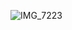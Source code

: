 ![IMG_7223](https://user-images.githubusercontent.com/112055140/186805793-64937947-f584-4678-966d-12f2ec931530.jpg)
